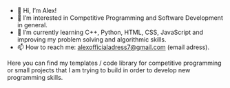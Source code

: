 - 👋 Hi, I’m Alex!
- 👀 I’m interested in Competitive Programming and Software Development in general.
- 🌱 I’m currently learning C++, Python, HTML, CSS, JavaScript and improving my problem solving and algorithmic skills.
- 📫 How to reach me: alexofficialadress7@gmail.com (email adress).

Here you can find my templates / code library for competitive programming or small projects that I am trying to build in order to develop new programming skills.
